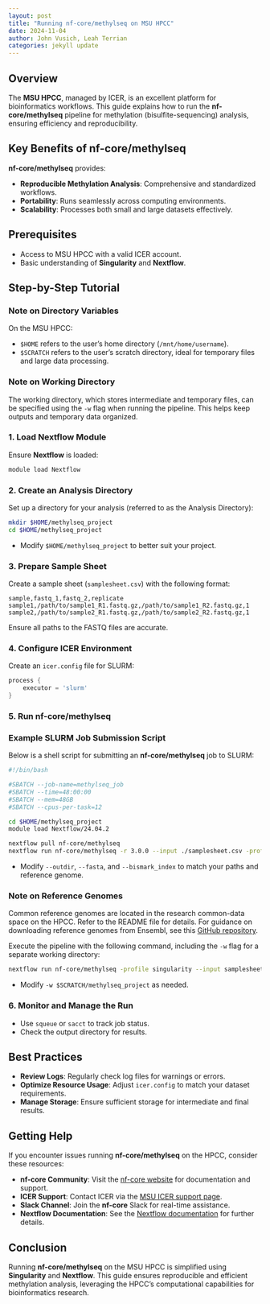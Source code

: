 ```yaml
---
layout: post
title: "Running nf-core/methylseq on MSU HPCC"
date: 2024-11-04
author: John Vusich, Leah Terrian
categories: jekyll update
---
```


## Overview
The **MSU HPCC**, managed by ICER, is an excellent platform for bioinformatics workflows. This guide explains how to run the **nf-core/methylseq** pipeline for methylation (bisulfite-sequencing) analysis, ensuring efficiency and reproducibility.

## Key Benefits of nf-core/methylseq
**nf-core/methylseq** provides:

- **Reproducible Methylation Analysis**: Comprehensive and standardized workflows.
- **Portability**: Runs seamlessly across computing environments.
- **Scalability**: Processes both small and large datasets effectively.

## Prerequisites
- Access to MSU HPCC with a valid ICER account.
- Basic understanding of **Singularity** and **Nextflow**.

## Step-by-Step Tutorial

### Note on Directory Variables
On the MSU HPCC:
- `$HOME` refers to the user’s home directory (`/mnt/home/username`).
- `$SCRATCH` refers to the user’s scratch directory, ideal for temporary files and large data processing.

### Note on Working Directory
The working directory, which stores intermediate and temporary files, can be specified using the `-w` flag when running the pipeline. This helps keep outputs and temporary data organized.

### 1. Load Nextflow Module
Ensure **Nextflow** is loaded:
```bash
module load Nextflow
```

### 2. Create an Analysis Directory
Set up a directory for your analysis (referred to as the Analysis Directory):
```bash
mkdir $HOME/methylseq_project
cd $HOME/methylseq_project
```
- Modify `$HOME/methylseq_project` to better suit your project.

### 3. Prepare Sample Sheet
Create a sample sheet (`samplesheet.csv`) with the following format:
```csv
sample,fastq_1,fastq_2,replicate
sample1,/path/to/sample1_R1.fastq.gz,/path/to/sample1_R2.fastq.gz,1
sample2,/path/to/sample2_R1.fastq.gz,/path/to/sample2_R2.fastq.gz,1
```
Ensure all paths to the FASTQ files are accurate.

### 4. Configure ICER Environment
Create an `icer.config` file for SLURM:
```groovy
process {
    executor = 'slurm'
}
```

### 5. Run nf-core/methylseq

### Example SLURM Job Submission Script
Below is a shell script for submitting an **nf-core/methylseq** job to SLURM:

```bash
#!/bin/bash

#SBATCH --job-name=methylseq_job
#SBATCH --time=48:00:00
#SBATCH --mem=48GB
#SBATCH --cpus-per-task=12

cd $HOME/methylseq_project
module load Nextflow/24.04.2

nextflow pull nf-core/methylseq
nextflow run nf-core/methylseq -r 3.0.0 --input ./samplesheet.csv -profile singularity --outdir ./methylseq_results --fasta ./Homo_sapiens.GRCh38.dna.primary_assembly.fa.gz --bismark_index ./bismark_index/ -work-dir $SCRATCH/methylseq_work -c ./nextflow.config
```
- Modify `--outdir`, `--fasta`, and `--bismark_index` to match your paths and reference genome.

### Note on Reference Genomes
Common reference genomes are located in the research common-data space on the HPCC. Refer to the README file for details. For guidance on downloading reference genomes from Ensembl, see this [GitHub repository](https://github.com/johnvusich/reference-genomes).

Execute the pipeline with the following command, including the `-w` flag for a separate working directory:

```bash
nextflow run nf-core/methylseq -profile singularity --input samplesheet.csv --genome GRCh38 -c icer.config -w $SCRATCH/methylseq_project
```
- Modify `-w $SCRATCH/methylseq_project` as needed.

### 6. Monitor and Manage the Run
- Use `squeue` or `sacct` to track job status.
- Check the output directory for results.

## Best Practices
- **Review Logs**: Regularly check log files for warnings or errors.
- **Optimize Resource Usage**: Adjust `icer.config` to match your dataset requirements.
- **Manage Storage**: Ensure sufficient storage for intermediate and final results.

## Getting Help
If you encounter issues running **nf-core/methylseq** on the HPCC, consider these resources:
- **nf-core Community**: Visit the [nf-core website](https://nf-co.re) for documentation and support.
- **ICER Support**: Contact ICER via the [MSU ICER support page](https://icer.msu.edu/contact).
- **Slack Channel**: Join the **nf-core** Slack for real-time assistance.
- **Nextflow Documentation**: See the [Nextflow documentation](https://www.nextflow.io/docs/latest/index.html) for further details.

## Conclusion
Running **nf-core/methylseq** on the MSU HPCC is simplified using **Singularity** and **Nextflow**. This guide ensures reproducible and efficient methylation analysis, leveraging the HPCC’s computational capabilities for bioinformatics research.

